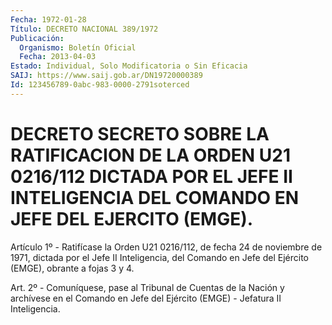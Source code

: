 ```yaml
---
Fecha: 1972-01-28
Título: DECRETO NACIONAL 389/1972
Publicación:
  Organismo: Boletín Oficial
  Fecha: 2013-04-03
Estado: Individual, Solo Modificatoria o Sin Eficacia
SAIJ: https://www.saij.gob.ar/DN19720000389
Id: 123456789-0abc-983-0000-2791soterced
---
```

# DECRETO SECRETO SOBRE LA RATIFICACION DE LA ORDEN U21 0216/112 DICTADA POR EL JEFE II INTELIGENCIA DEL COMANDO EN JEFE DEL EJERCITO (EMGE).

<a id="1"></a>
Artículo 1º - Ratifícase la Orden U21 0216/112, de fecha 24 de noviembre de 1971, dictada por el Jefe II Inteligencia, del Comando en Jefe del Ejército (EMGE), obrante a fojas 3 y 4.

<a id="2"></a>
Art. 2º - Comuníquese, pase al Tribunal de Cuentas de la Nación y archívese en el Comando en Jefe del Ejército (EMGE) - Jefatura II Inteligencia.